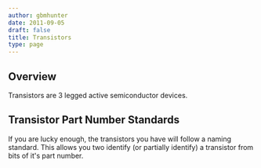```yaml
---
author: gbmhunter
date: 2011-09-05
draft: false
title: Transistors
type: page
---
```


## Overview

Transistors are 3 legged active semiconductor devices.

## Transistor Part Number Standards

If you are lucky enough, the transistors you have will follow a naming standard. This allows you two identify (or partially identify) a transistor from bits of it's part number.
